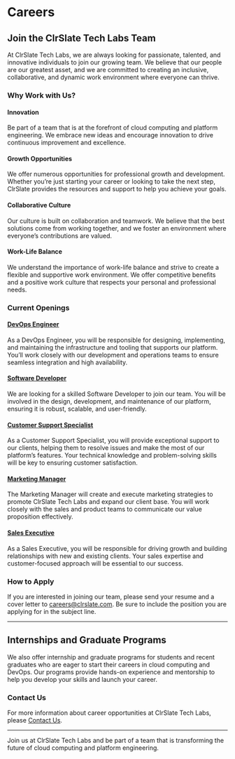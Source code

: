 # Careers

## Join the ClrSlate Tech Labs Team

At ClrSlate Tech Labs, we are always looking for passionate, talented, and innovative individuals to join our growing team. We believe that our people are our greatest asset, and we are committed to creating an inclusive, collaborative, and dynamic work environment where everyone can thrive.

### Why Work with Us?

#### Innovation
Be part of a team that is at the forefront of cloud computing and platform engineering. We embrace new ideas and encourage innovation to drive continuous improvement and excellence.

#### Growth Opportunities
We offer numerous opportunities for professional growth and development. Whether you’re just starting your career or looking to take the next step, ClrSlate provides the resources and support to help you achieve your goals.

#### Collaborative Culture
Our culture is built on collaboration and teamwork. We believe that the best solutions come from working together, and we foster an environment where everyone’s contributions are valued.

#### Work-Life Balance
We understand the importance of work-life balance and strive to create a flexible and supportive work environment. We offer competitive benefits and a positive work culture that respects your personal and professional needs.

### Current Openings

#### [DevOps Engineer](careers/devops_engineer.md)
As a DevOps Engineer, you will be responsible for designing, implementing, and maintaining the infrastructure and tooling that supports our platform. You’ll work closely with our development and operations teams to ensure seamless integration and high availability.

#### [Software Developer](careers/software_developer.md)
We are looking for a skilled Software Developer to join our team. You will be involved in the design, development, and maintenance of our platform, ensuring it is robust, scalable, and user-friendly.

#### [Customer Support Specialist](careers/customer_support_specialist.md)
As a Customer Support Specialist, you will provide exceptional support to our clients, helping them to resolve issues and make the most of our platform’s features. Your technical knowledge and problem-solving skills will be key to ensuring customer satisfaction.

#### [Marketing Manager](careers/marketing_manager.md)
The Marketing Manager will create and execute marketing strategies to promote ClrSlate Tech Labs and expand our client base. You will work closely with the sales and product teams to communicate our value proposition effectively.

#### [Sales Executive](careers/sales_executive.md)
As a Sales Executive, you will be responsible for driving growth and building relationships with new and existing clients. Your sales expertise and customer-focused approach will be essential to our success.

### How to Apply

If you are interested in joining our team, please send your resume and a cover letter to [careers@clrslate.com](mailto:careers@clrslate.com). Be sure to include the position you are applying for in the subject line.

---

## Internships and Graduate Programs

We also offer internship and graduate programs for students and recent graduates who are eager to start their careers in cloud computing and DevOps. Our programs provide hands-on experience and mentorship to help you develop your skills and launch your career.

### Contact Us

For more information about career opportunities at ClrSlate Tech Labs, please [Contact Us](about/contact.md).

---

Join us at ClrSlate Tech Labs and be part of a team that is transforming the future of cloud computing and platform engineering.
